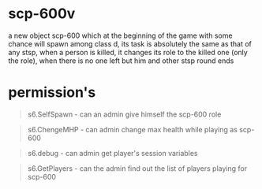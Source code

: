 # scp-600v
a new object scp-600 which at the beginning of the game with some chance will spawn among class d, its task is absolutely the same as that of any stsp, when a person is killed, it changes its role to the killed one (only the role), when there is no one left but him and other stsp round ends
# permission's
> s6.SelfSpawn - can an admin give himself the scp-600 role

> s6.ChengeMHP - can admin change max health while playing as scp-600

> s6.debug - can admin get player's session variables

> s6.GetPlayers - can the admin find out the list of players playing for scp-600
